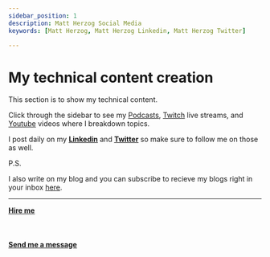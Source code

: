 ```yaml
---
sidebar_position: 1
description: Matt Herzog Social Media
keywords: [Matt Herzog, Matt Herzog Linkedin, Matt Herzog Twitter]

---
```


# My technical content creation

This section is to show my technical content.

Click through the sidebar to see my [Podcasts](/docs/content/podcast), [Twitch](/docs/content/twitch) live streams, and [Youtube](/docs/content/youtube/intro) videos where I breakdown topics.

I post daily on my <b><u>[Linkedin](https://www.linkedin.com/in/mattherzog3/)</u></b> and <b><u>[Twitter](https://twitter.com/mattherzog5)</u></b> so make sure to follow me on those as well.

P.S.

I also write on my blog and you can subscribe to recieve my blogs right in your inbox [here](https://subscribe.mattherzog.me/signup
).

<hr></hr>

<a href="https://calendly.com/mattherzog/business-chat" target="_blank"><b><u>Hire me</u></b></a>
<br></br>
<br></br>
<a href="mailto:matt@mattherzog.me" target="_blank"><b><u>Send me a message</u></b></a>

